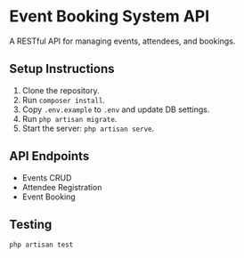 # Event Booking System API

A RESTful API for managing events, attendees, and bookings.

## Setup Instructions

1. Clone the repository.
2. Run `composer install`.
3. Copy `.env.example` to `.env` and update DB settings.
4. Run `php artisan migrate`.
5. Start the server: `php artisan serve`.

## API Endpoints

- Events CRUD
- Attendee Registration
- Event Booking

## Testing

```bash
php artisan test